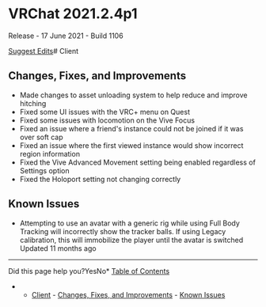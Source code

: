 # VRChat 2021.2.4p1

Release - 17 June 2021 - Build 1106

[Suggest Edits](/edit/vrchat-202124p1)# Client


## Changes, Fixes, and Improvements


* Made changes to asset unloading system to help reduce and improve hitching
* Fixed some UI issues with the VRC+ menu on Quest
* Fixed some issues with locomotion on the Vive Focus
* Fixed an issue where a friend's instance could not be joined if it was over soft cap
* Fixed an issue where the first viewed instance would show incorrect region information
* Fixed the Vive Advanced Movement setting being enabled regardless of Settings option
* Fixed the Holoport setting not changing correctly


## Known Issues


* Attempting to use an avatar with a generic rig while using Full Body Tracking will incorrectly show the tracker balls. If using Legacy calibration, this will immobilize the player until the avatar is switched
Updated 11 months ago 



---

Did this page help you?YesNo* [Table of Contents](#)
* + [Client](#client)
		- [Changes, Fixes, and Improvements](#changes-fixes-and-improvements)
		- [Known Issues](#known-issues)
